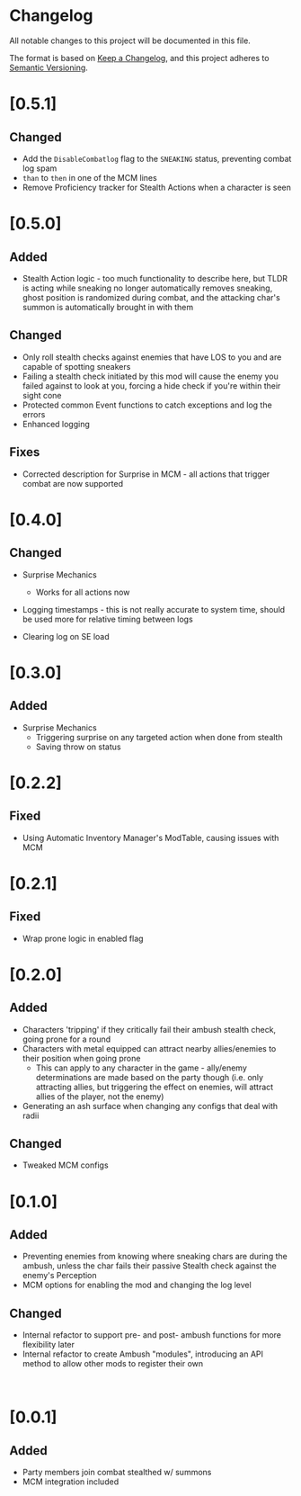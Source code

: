 # Changelog

All notable changes to this project will be documented in this file.

The format is based on [Keep a Changelog](https://keepachangelog.com/en/1.0.0/),
and this project adheres to [Semantic Versioning](https://semver.org/spec/v2.0.0.html).

# [0.5.1]

## Changed

- Add the `DisableCombatlog` flag to the `SNEAKING` status, preventing combat log spam
- `than` to `then` in one of the MCM lines
- Remove Proficiency tracker for Stealth Actions when a character is seen

# [0.5.0]

## Added

- Stealth Action logic - too much functionality to describe here, but TLDR is acting while sneaking no longer automatically removes sneaking, ghost position is randomized during combat, and the attacking char's summon is automatically brought in with them

## Changed

- Only roll stealth checks against enemies that have LOS to you and are capable of spotting sneakers
- Failing a stealth check initiated by this mod will cause the enemy you failed against to look at you, forcing a hide check if you're within their sight cone
- Protected common Event functions to catch exceptions and log the errors
- Enhanced logging

## Fixes

- Corrected description for Surprise in MCM - all actions that trigger combat are now supported

# [0.4.0]

## Changed

- Surprise Mechanics
  - Works for all actions now

- Logging timestamps - this is not really accurate to system time, should be used more for relative timing between logs
- Clearing log on SE load

# [0.3.0]

## Added

- Surprise Mechanics
  - Triggering surprise on any targeted action when done from stealth
  - Saving throw on status
  
# [0.2.2]

## Fixed

- Using Automatic Inventory Manager's ModTable, causing issues with MCM

# [0.2.1]

## Fixed

- Wrap prone logic in enabled flag

# [0.2.0]

## Added

- Characters 'tripping' if they critically fail their ambush stealth check, going prone for a round
- Characters with metal equipped can attract nearby allies/enemies to their position when going prone
  - This can apply to any character in the game - ally/enemy determinations are made based on the party though (i.e. only attracting allies, but triggering the effect on enemies, will attract allies of the player, not the enemy)
- Generating an ash surface when changing any configs that deal with radii

## Changed

- Tweaked MCM configs

# [0.1.0]

## Added

- Preventing enemies from knowing where sneaking chars are during the ambush, unless the char fails their passive Stealth check against the enemy's Perception
- MCM options for enabling the mod and changing the log level

## Changed

- Internal refactor to support pre- and post- ambush functions for more flexibility later
- Internal refactor to create Ambush "modules", introducing an API method to allow other mods to register their own

<br/>

# [0.0.1]

## Added

- Party members join combat stealthed w/ summons
- MCM integration included
